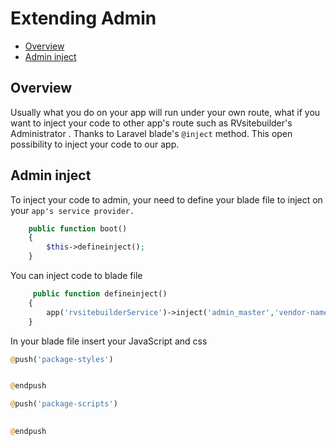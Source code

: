 # Extending Admin
- [Overview](#overview)
- [Admin inject](#admin-inject)


## Overview

Usually what you do on your app will run under your own route, what if you want to inject your code to other app's route such as RVsitebuilder's Administrator . Thanks to Laravel blade's `@inject` method. This open possibility to inject your code to our app.

## Admin inject 

To inject your code to admin, your need to define your blade file to inject on your `app's service provider.`
```php
    public function boot()
    {
        $this->defineinject();
    }

```
You can inject code to blade file
```php
     public function defineinject()
    {
        app('rvsitebuilderService')->inject('admin_master','vendor-name/package-name::your blade file');
    }
```
In your blade file insert your JavaScript and css
```php
@push('package-styles')


@endpush

@push('package-scripts')

    
@endpush

```





